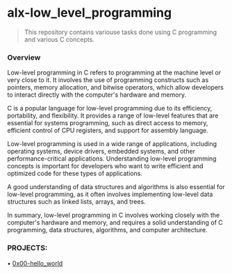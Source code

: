 # alx-low_level_programming

> This repository contains variouse tasks done using C programming and various C concepts.

### Overview

Low-level programming in C refers to programming at the machine level or very close to it. It involves the use of programming constructs such as pointers, memory allocation, and bitwise operators, which allow developers to interact directly with the computer's hardware and memory.

C is a popular language for low-level programming due to its efficiency, portability, and flexibility. It provides a range of low-level features that are essential for systems programming, such as direct access to memory, efficient control of CPU registers, and support for assembly language.

Low-level programming is used in a wide range of applications, including operating systems, device drivers, embedded systems, and other performance-critical applications. Understanding low-level programming concepts is important for developers who want to write efficient and optimized code for these types of applications.

A good understanding of data structures and algorithms is also essential for low-level programming, as it often involves implementing low-level data structures such as linked lists, arrays, and trees.

In summary, low-level programming in C involves working closely with the computer's hardware and memory, and requires a solid understanding of C programming, data structures, algorithms, and computer architecture.

### PROJECTS:

• [0x00-hello_world](0x00-hello_world)
